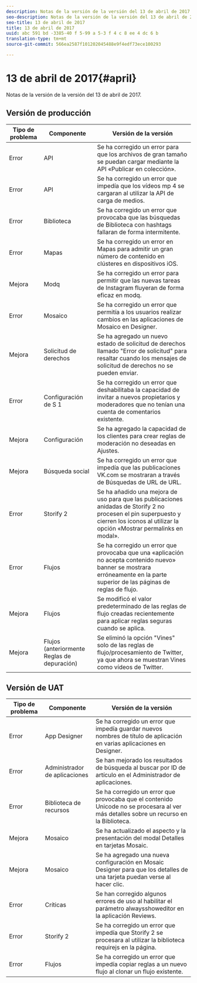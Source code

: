 ```yaml
---
description: Notas de la versión de la versión del 13 de abril de 2017.
seo-description: Notas de la versión de la versión del 13 de abril de 2017.
seo-title: 13 de abril de 2017
title: 13 de abril de 2017
uuid: abc 591 bd -3385-40 f 5-99 a 5-3 f 4 c 8 ee 4 dc 6 b
translation-type: tm+mt
source-git-commit: 566ea2587f101202045488e9f4edf73ece100293

---
```



# 13 de abril de 2017{#april}

Notas de la versión de la versión del 13 de abril de 2017.

## Versión de producción

| **Tipo de problema** | **Componente** | **Versión de la versión** |
|---|---|---|
| Error | API | Se ha corregido un error para que los archivos de gran tamaño se puedan cargar mediante la API «Publicar en colección». |
| Error | API | Se ha corregido un error que impedía que los vídeos mp 4 se cargaran al utilizar la API de carga de medios. |
| Error | Biblioteca | Se ha corregido un error que provocaba que las búsquedas de Biblioteca con hashtags fallaran de forma intermitente. |
| Error | Mapas | Se ha corregido un error en Mapas para admitir un gran número de contenido en clústeres en dispositivos iOS. |
| Mejora | Modq | Se ha corregido un error para permitir que las nuevas tareas de Instagram fluyeran de forma eficaz en modq. |
| Error | Mosaico | Se ha corregido un error que permitía a los usuarios realizar cambios en las aplicaciones de Mosaico en Designer. |
| Mejora | Solicitud de derechos | Se ha agregado un nuevo estado de solicitud de derechos llamado "Error de solicitud" para resaltar cuando los mensajes de solicitud de derechos no se pueden enviar. |
| Error | Configuración de S 1 | Se ha corregido un error que deshabilitaba la capacidad de invitar a nuevos propietarios y moderadores que no tenían una cuenta de comentarios existente. |
| Mejora | Configuración | Se ha agregado la capacidad de los clientes para crear reglas de moderación no deseadas en Ajustes. |
| Mejora | Búsqueda social | Se ha corregido un error que impedía que las publicaciones VK.com se mostraran a través de Búsquedas de URL de URL. |
| Error | Storify 2 | Se ha añadido una mejora de uso para que las publicaciones anidadas de Storify 2 no procesen el pin superpuesto y cierren los iconos al utilizar la opción «Mostrar permalinks en modal». |
| Error | Flujos | Se ha corregido un error que provocaba que una «aplicación no acepta contenido nuevo» banner se mostrara erróneamente en la parte superior de las páginas de reglas de flujo. |
| Mejora | Flujos | Se modificó el valor predeterminado de las reglas de flujo creadas recientemente para aplicar reglas seguras cuando se aplica. |
| Mejora | Flujos (anteriormente Reglas de depuración) | Se eliminó la opción "Vines" solo de las reglas de flujo/procesamiento de Twitter, ya que ahora se muestran Vines como vídeos de Twitter. |

## Versión de UAT

| **Tipo de problema** | **Componente** | **Versión de la versión** |
|---|---|---|
| Error | App Designer | Se ha corregido un error que impedía guardar nuevos nombres de título de aplicación en varias aplicaciones en Designer. |
| Error | Administrador de aplicaciones | Se han mejorado los resultados de búsqueda al buscar por ID de artículo en el Administrador de aplicaciones. |
| Error | Biblioteca de recursos | Se ha corregido un error que provocaba que el contenido Unicode no se procesara al ver más detalles sobre un recurso en la Biblioteca. |
| Mejora | Mosaico | Se ha actualizado el aspecto y la presentación del modal Detalles en tarjetas Mosaic. |
| Mejora | Mosaico | Se ha agregado una nueva configuración en Mosaic Designer para que los detalles de una tarjeta puedan verse al hacer clic. |
| Error | Críticas | Se han corregido algunos errores de uso al habilitar el parámetro alwaysshoweditor en la aplicación Reviews. |
| Error | Storify 2 | Se ha corregido un error que impedía que Storify 2 se procesara al utilizar la biblioteca requirejs en la página. |
| Error | Flujos | Se ha corregido un error que impedía copiar reglas a un nuevo flujo al clonar un flujo existente. |

